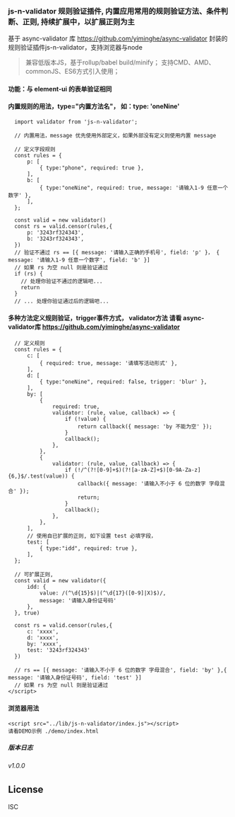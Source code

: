 ### js-n-validator 规则验证插件, 内置应用常用的规则验证方法、条件判断、正则, 持续扩展中，以扩展正则为主

基于 async-validator 库 https://github.com/yiminghe/async-validator
封装的规则验证插件js-n-validator，支持浏览器与node

> 兼容低版本JS，基于rollup/babel build/minify；
> 支持CMD、AMD、commonJS、ES6方式引入使用；

#### 功能：与 element-ui 的表单验证相同

#### 内置规则的用法，type="内置方法名"， 如：type: 'oneNine'
```
  import validator from 'js-n-validator';

  // 内置用法，message 优先使用外部定义，如果外部没有定义则使用内置 message

  // 定义字段规则
  const rules = {
      p: [
          { type:"phone", required: true },
      ],
      b: [
          { type:"oneNine", required: true, message: '请输入1-9 任意一个数字' },
      ],
  };

  const valid = new validator()
  const rs = valid.censor(rules,{
      p: '3243rf324343',
      b: '3243rf324343',
  })
  // 验证不通过 rs == [{ message: '请输入正确的手机号', field: 'p' }， { message: '请输入1-9 任意一个数字', field: 'b' }]
  // 如果 rs 为空 null 则是验证通过
  if (rs) {
    // 处理你验证不通过的逻辑吧...
    return
  }
  // ... 处理你验证通过后的逻辑吧...
```

#### 多种方法定义规则验证，trigger事件方式， validator方法 请看 async-validator库 https://github.com/yiminghe/async-validator
```
  // 定义规则
  const rules = {
      c: [
          { required: true, message: '请填写活动形式' },
      ],
      d: [
          { type:"oneNine", required: false, trigger: 'blur' },
      ],
      by: [
          { 
              required: true,
              validator: (rule, value, callback) => {
                  if (!value) {
                      return callback({ message: 'by 不能为空' });
                  }
                  callback();
              }, 
          },
          {
              validator: (rule, value, callback) => {
                  if (!/^(?![0-9]+$)(?![a-zA-Z]+$)[0-9A-Za-z]{6,}$/.test(value)) {
                      callback({ message: '请输入不小于 6 位的数字 字母混合' });
                      return;
                  }
                  callback();
              },
          },
      ],
      // 使用自已扩展的正则, 如下设置 test 必填字段，
      test: [
          { type:"idd", required: true },
      ],
  };

  // 可扩展正则, 
  const valid = new validator({
      idd: {
          value: /(^\d{15}$)|(^\d{17}([0-9]|X)$)/,
          message: '请输入身份证号码'
      },
  }, true)

  const rs = valid.censor(rules,{
      c: 'xxxx',
      d: 'xxxx',
      by: 'xxxx',
      test: '3243rf324343'
  })

  // rs == [{ message: '请输入不小于 6 位的数字 字母混合', field: 'by' },{ message: '请输入身份证号码', field: 'test' }]
  // 如果 rs 为空 null 则是验证通过
</script>
```
#### 浏览器用法
```
<script src="../lib/js-n-validator/index.js"></script>
请看DEMO示例 ./demo/index.html

```

##### 版本日志
###### v1.0.0

## License
ISC
